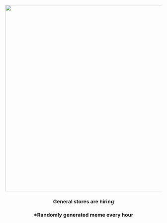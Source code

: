 <p align="center">
        <img src="https://i.redd.it/5pvsxjuo5gz81.jpg" width="600" height="600">
        </p>
        <h3 align="center">General stores are hiring</h3>
        <h3 align="center">*Randomly generated meme every hour</h3>
    